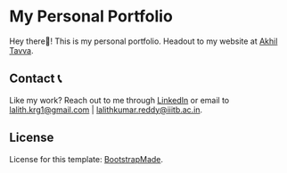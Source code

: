 # My Personal Portfolio

Hey there👋! This is my personal portfolio. Headout to my website at [Akhil Tavva](https://github.com/Akhil-Tavva.github.io).

## Contact 📞

Like my work? Reach out to me through [LinkedIn](https://www.linkedin.com/in/akhil-tavva-5126b9233/) or email to lalith.krg1@gmail.com | lalithkumar.reddy@iiitb.ac.in.

## License

License for this template: [BootstrapMade](https://bootstrapmade.com/license/).
